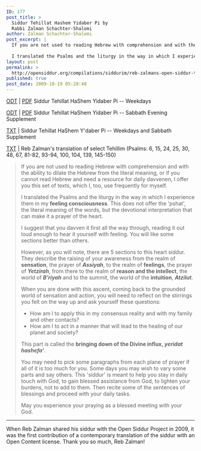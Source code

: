 ```yaml
---
ID: 177
post_title: >
  Siddur Tehillat Hashem Yidaber Pi by
  Rabbi Zalman Schachter-Shalomi
author: Zalman Schachter-Shalomi
post_excerpt: |
  If you are not used to reading Hebrew with comprehension and with the ability to dilate the Hebrew from the literal meaning, or if you cannot read Hebrew and need a resource for daily davvenen, I offer you this set of texts, which I, too, use frequently for myself.
  
  I translated the Psalms and the liturgy in the way in which I experience them in my <strong>feeling consciousness</strong>. This does not offer the 'pshat', the literal meaning of the words, but the devotional interpretation that can make it a prayer of the heart.
layout: post
permalink: >
  http://opensiddur.org/compilations/siddurim/reb-zalmans-open-siddur-tehillat-hashem/
published: true
post_date: 2009-10-19 05:28:40
---
```

<div class="english">
<a class="download" href="http://opensiddur.org/wp-content/uploads/2009/10/Siddur-Tehillat-haShem-Weekday-Siddur.odt">ODT</a> | <a class="pdf" href="http://opensiddur.org/wp-content/uploads/2009/10/Siddur-Tehillat-haShem-Weekday-Siddur.pdf">PDF</a> Siddur Tehillat HaShem Yidaber Pi -- Weekdays

<a class="download" href="http://opensiddur.org/wp-content/uploads/2009/10/Siddur-Tehillat-haShem-Sabbath-Supplement.odt">ODT</a> | <a class="pdf" href="http://opensiddur.org/wp-content/uploads/2009/10/Siddur-Tehillat-haShem-Sabbath-Supplement.pdf">PDF</a> Siddur Tehillat HaShem Yidaber Pi -- Sabbath Evening Supplement

<a class="download" href="http://opensiddur.org/wp-content/uploads/2009/10/Siddur-Tehillat-HaShem-Yidaber-Pi.txt">TXT</a> | Siddur Tehillat HaShem Y'daber Pi -- Weekdays and Sabbath Supplement

<a class="download" href="http://opensiddur.org/wp-content/uploads/2009/10/Reb-Zalmans-Psalms-utf-8.txt">TXT</a> | Reb Zalman's translation of select Tehillim (Psalms: 6, 15, 24, 25, 30, 48, 67, 81-82, 93-94, 100, 104, 139, 145-150)

<blockquote>
If you are not used to reading Hebrew with comprehension and with the ability to dilate the Hebrew from the literal meaning, or if you cannot read Hebrew and need a resource for daily davvenen, I offer you this set of texts, which I, too, use frequently for myself.

I translated the Psalms and the liturgy in the way in which I experience them in my <strong>feeling consciousness</strong>. This does not offer the 'pshat', the literal meaning of the words, but the devotional interpretation that can make it a prayer of the heart.

I suggest that you davven it first all the way through, reading it out loud enough to hear it yourself with feeling. You will like some sections better than others.

However, as you will note, there are 5 sections to this heart siddur.  They describe the raising of your awareness from the realm of <strong>sensation</strong>, the prayer of <strong><em>Assiyah</em></strong>, to the realm of <strong>feelings</strong>, the prayer of <strong><em>Yetzirah</em></strong>, from there to the realm of <strong>reason and the intellect</strong>, the world of <strong><em>B’riyah</em></strong> and to the summit, the world of the <strong>intuition</strong>, <strong><em>Atzilut</em></strong>.

When you are done with this ascent, coming back to the grounded world of sensation and action, you will need to reflect on the stirrings you felt on the way up and ask yourself these questions:
<ul>
    <li>How am I to apply this in my consensus reality and with my family and other contacts?</li>
    <li>How am I to act in a manner that will lead to the healing of our planet and society?</li>
</ul>



This part is called the <strong>bringing down of the Divine influx, <em>yeridat hashefa’</em></strong>.

You may need to pick some paragraphs from each plane of prayer if all of it is too much for you. Some days you may wish to vary some parts and say others. This 'siddur' is meant to help you stay in daily touch with God, to gain blessed assistance from God, to lighten your burdens, not to add to them. Then recite some of the sentences of blessings and proceed with your daily tasks.

May you experience
your praying
as a blessed meeting
with your God.
</blockquote>
</div>

<hr />

When Reb Zalman shared his siddur with the Open Siddur Project in 2009, it was the first contribution of a contemporary translation of the siddur with an Open Content license. Thank you so much, Reb Zalman!
